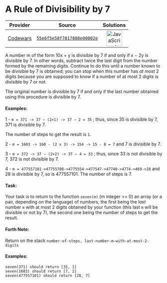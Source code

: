 [_metadata_:generated]: - "true"

# A Rule of Divisibility by 7

<!-- INFO TABLE BEGIN -->

| Provider                                        | Source                                                                               | Solutions                                                                                                                                                    |
| :---------------------------------------------: | :----------------------------------------------------------------------------------: | :----------------------------------------------------------------------------------------------------------------------------------------------------------: |
| [Codewars](../../../docs/providers/Codewars.md) | [`55e6f5e58f7817808e00002e`](https://www.codewars.com/kata/55e6f5e58f7817808e00002e) | [<img src="https://res.cloudinary.com/rascaltwo/image/upload/v1631924076/javascript_ehszr7.svg" alt="JavaScript" title="JavaScript" width="50" />](solve.js) |

<!-- INFO TABLE END -->

A number m of the form 10x + y is divisible by 7 if and only if x − 2y is divisible by 7. In other words, subtract twice the last digit 
from the number formed by the remaining digits. Continue to do this until a number known to be divisible by 7 is obtained; 
you can stop when this number has *at most* 2 digits because you are supposed to know if a number of at most 2 digits is divisible by 7 or not.

The original number is divisible by 7 if and only if the last number obtained using this procedure is divisible by 7. 

#### Examples:

1 - `m = 371 -> 37 − (2×1) -> 37 − 2 = 35` ; thus, since 35 is divisible by 7, 371 is divisible by 7. 

The number of steps to get the result is `1`.

2 - `m = 1603 -> 160 - (2 x 3) -> 154 -> 15 - 8 = 7` and 7 is divisible by 7. 

3 - `m = 372 -> 37 − (2×2) -> 37 − 4 = 33` ; thus, since 33 is not divisible by 7, 372 is not divisible by 7. 

4 - `m = 477557101->47755708->4775554->477547->47740->4774->469->28` and 28 is divisible by 7, so is 477557101. 
The number of steps is 7.

#### Task:

Your task is to return to the function ```seven(m)``` (m integer >= 0) an array (or a pair, depending on the language) of numbers, 
the first being the *last* number `m` with at most 2 digits obtained by your function (this last `m` will be divisible or not by 7), the second one being the number of steps to get the result.

#### Forth Note:
Return on the stack `number-of-steps, last-number-m-with-at-most-2-digits `

#### Examples:

```
seven(371) should return [35, 1]
seven(1603) should return [7, 2]
seven(477557101) should return [28, 7]
```


